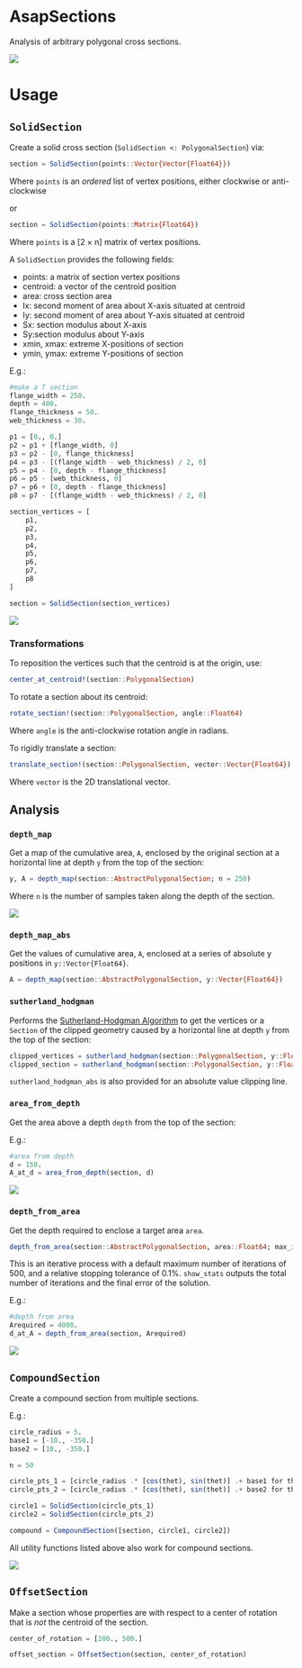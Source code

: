 # AsapSections
Analysis of arbitrary polygonal cross sections.

![](READMEassets/depthmap.gif)

# Usage
## `SolidSection`
Create a solid cross section (`SolidSection <: PolygonalSection`) via:

```julia
section = SolidSection(points::Vector{Vector{Float64}})
```

Where `points` is an *ordered* list of vertex positions, either clockwise or anti-clockwise

or

```julia
section = SolidSection(points::Matrix{Float64})
```

Where `points` is a [2 × n] matrix of vertex positions.

A `SolidSection` provides the following fields:
- points: a matrix of section vertex positions
- centroid: a vector of the centroid position
- area: cross section area
- Ix: second moment of area about X-axis situated at centroid
- Iy: second moment of area about Y-axis situated at centroid
- Sx: section modulus about X-axis
- Sy:section modulus about Y-axis
- xmin, xmax: extreme X-positions of section
- ymin, ymax: extreme Y-positions of section

E.g.:
```julia
#make a T section
flange_width = 250.
depth = 400.
flange_thickness = 50.
web_thickness = 30.

p1 = [0., 0.]
p2 = p1 + [flange_width, 0]
p3 = p2 - [0, flange_thickness]
p4 = p3 - [(flange_width - web_thickness) / 2, 0]
p5 = p4 - [0, depth - flange_thickness]
p6 = p5 - [web_thickness, 0]
p7 = p6 + [0, depth - flange_thickness]
p8 = p7 - [(flange_width - web_thickness) / 2, 0]

section_vertices = [
    p1,
    p2,
    p3,
    p4,
    p5,
    p6,
    p7,
    p8
]

section = SolidSection(section_vertices)
```

![](READMEassets/step2.png)

### Transformations
To reposition the vertices such that the centroid is at the origin, use:

```julia
center_at_centroid!(section::PolygonalSection)
```

To rotate a section about its centroid:

```julia
rotate_section!(section::PolygonalSection, angle::Float64)
```

Where `angle` is the anti-clockwise rotation angle in radians.

To rigidly translate a section:

```julia
translate_section!(section::PolygonalSection, vector::Vector{Float64})
```

Where `vector` is the 2D translational vector.

## Analysis
### `depth_map`
Get a map of the cumulative area, `A`, enclosed by the original section at a horizontal line at depth `y` from the top of the section:

```julia
y, A = depth_map(section::AbstractPolygonalSection; n = 250)
```

Where `n` is the number of samples taken along the depth of the section.

![](READMEassets/depthmap.png)

### `depth_map_abs`
Get the values of cumulative area, `A`, enclosed at a series of absolute y positions in `y::Vector{Float64}`.

```julia
A = depth_map(section::AbstractPolygonalSection, y::Vector{Float64})
```

### `sutherland_hodgman`
Performs the [Sutherland-Hodgman Algorithm](https://en.wikipedia.org/wiki/Sutherland%E2%80%93Hodgman_algorithm) to get the vertices or a `Section` of the clipped geometry caused by a horizontal line at depth `y` from the top of the section:

```julia
clipped_vertices = sutherland_hodgman(section::PolygonalSection, y::Float64)
clipped_section = sutherland_hodgman(section::PolygonalSection, y::Float64; return_section = true)
```

`sutherland_hodgman_abs` is also provided for an absolute value clipping line.

### `area_from_depth`
Get the area above a depth `depth` from the top of the section:

E.g.:
```julia
#area from depth
d = 150.
A_at_d = area_from_depth(section, d)
```

![](READMEassets/a_from_d.png)

### `depth_from_area`
Get the depth required to enclose a target area `area`.

```julia
depth_from_area(section::AbstractPolygonalSection, area::Float64; max_iter = 500, rel_tol = 1e-3, show_stats = true)
```

This is an iterative process with a default maximum number of iterations of 500, and a relative stopping tolerance of 0.1%. `show_stats` outputs the total number of iterations and the final error of the solution.

E.g.:
```julia
#depth from area
Arequired = 4000.
d_at_A = depth_from_area(section, Arequired)
```
![](READMEassets/d_from_a.png)
## `CompoundSection`
Create a compound section from multiple sections.

E.g.:
```julia
circle_radius = 5.
base1 = [-10., -350.]
base2 = [10., -350.]

n = 50

circle_pts_1 = [circle_radius .* [cos(thet), sin(thet)] .+ base1 for thet in range(0, 2pi, n)]
circle_pts_2 = [circle_radius .* [cos(thet), sin(thet)] .+ base2 for thet in range(0, 2pi, n)]

circle1 = SolidSection(circle_pts_1)
circle2 = SolidSection(circle_pts_2)

compound = CompoundSection([section, circle1, circle2])
```

All utility functions listed above also work for compound sections.

![](READMEassets/compound.png)

## `OffsetSection`
Make a section whose properties are with respect to a center of rotation that is *not* the centroid of the section.

```julia
center_of_rotation = [200., 500.]

offset_section = OffsetSection(section, center_of_rotation)
```